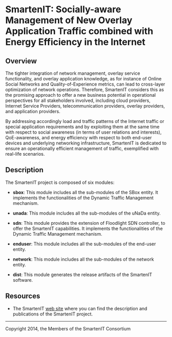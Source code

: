 # SmartenIT: Socially-aware Management of New Overlay Application Traffic combined with Energy Efficiency in the Internet

## Overview

The tighter integration of network management, overlay service functionality, and overlay application knowledge, as for instance of Online Social Networks and Quality-of-Experience metrics, can lead to cross-layer optimization of network operations. Therefore, SmartenIT considers this as the promising approach to offer a new business potential in operational perspectives for all stakeholders involved, including cloud providers, Internet Service Providers, telecommunication providers, overlay providers, and application providers.

By addressing accordingly load and traffic patterns of the Internet traffic or special application requirements and by exploiting them at the same time with respect to social awareness (in terms of user relations and interests), QoE-awareness, and energy efficiency with respect to both end-user devices and underlying networking infrastructure, SmartenIT is dedicated to ensure an operationally efficient management of traffic, exemplified with real-life scenarios.

## Description

The SmartenIT project is composed of six modules:

* **sbox**: This module includes all the sub-modules of the SBox entity. It implements the functionalities of the Dynamic Traffic Management mechanism.

* **unada**: This module includes all the sub-modules of the uNaDa entity. 

* **sdn**: This module provides the extension of Floodlight SDN controller, to offer the SmartenIT capabilities. It implements the functionalities of the Dynamic Traffic Management mechanism.

* **enduser**: This module includes all the sub-modules of the end-user entity.

* **network**: This module includes all the sub-modules of the network entity.

* **dist**: This module generates the release artifacts of the SmartenIT software.


## Resources

* The SmartenIT [web site](http://http://www.smartenit.eu/) where you can find the description and publications of the SmartenIT project.


- - -

Copyright 2014, the Members of the SmartenIT Consortium
